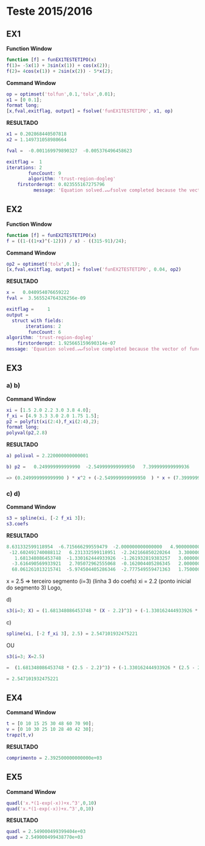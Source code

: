 # Teste 2015/2016

## EX1

**Function Window**
```Matlab
function [f] = funEX1TESTETIPO(x)
f(1)= -5x(1) + 3sin(x(1)) + cos(x(2));
f(2)= 4cos(x(1)) + 2sin(x(2)) - 5*x(2);
```

**Command Window**
```Matlab
op = optimset('tolfun',0.1,'tolx',0.01);
x1 = [0 0.1];
format long;
[x,fval,exitflag, output] = fsolve('funEX1TESTETIPO', x1, op)
```

**RESULTADO**
```Matlab
x1 = 0.202868440507818
x2 = 1.149731058980664

fval =  -0.001169979890327  -0.005376496458623

exitflag =  1
iterations: 2
        funcCount: 9
        algorithm: 'trust-region-dogleg'
    firstorderopt: 0.023555167275796
          message: 'Equation solved.↵↵fsolve completed because the vector of function values is near zero↵'''
```

## EX2

**Function Window**
```Matlab
function [f] = funEX2TESTETIPO(x)
f = ((1-((1+x)^(-12))) / x) - ((315-91)/24);
```

**Command Window**
```Matlab
op2 = optimset('tolx',0.1);
[x,fval,exitflag, output] = fsolve('funEX2TESTETIPO', 0.04, op2)
```

**RESULTADO**
```Matlab
x =   0.040954076659222
fval =  3.565524764326256e-09

exitflag =     1
output =
  struct with fields:
       iterations: 2
        funcCount: 6
algorithm: 'trust-region-dogleg'
    firstorderopt: 1.925665159690314e-07
message: 'Equation solved.↵↵fsolve completed because the vector of function values is near zero↵as measured by the default value of the function tolerance, and↵the problem appears regular as measured by the gradient.'
```

## EX3

### a) b)
**Command Window**
```Matlab
xi = [1.5 2.0 2.2 3.0 3.8 4.0];
f_xi = [4.9 3.3 3.0 2.0 1.75 1.5];
p2 = polyfit(xi(2:4),f_xi(2:4),2);
format long;
polyval(p2,2.8)
```

**RESULTADO**
```Matlab
a) polival = 2.220000000000001

b) p2 =   0.249999999999990  -2.549999999999950   7.399999999999936

=> (0.249999999999990 ) * x^2 + (-2.549999999999950  ) * x + (7.399999999999936)
```

### c) d)

**Command Window**
```Matlab
s3 = spline(xi, [-2 f_xi 3]);
s3.coefs
```

**RESULTADO**
```Matlab
8.631332599118954  -6.715666299559479  -2.000000000000000   4.900000000000000
 -12.602491740088112   6.231332599118951  -2.242166850220264   3.300000000000000
   1.681348086453748  -1.330162444933926  -1.261932819383257   3.000000000000000
  -3.616490569933921   2.705072962555068  -0.162004405286345   2.000000000000000
  68.061261013215741  -5.974504405286346  -2.777549559471363   1.750000000000000
```

x = 2.5 => terceiro segmento (i=3)  (linha 3 do coefs)
xi = 2.2 (ponto inicial do segmento 3)
Logo,

d)
```Matlab
s3(i=3; X) = (1.681348086453748 * (X - 2.2)^3) + (-1.330162444933926 * (X - 2.2)^2) + ( -1.261932819383257 * (X - 2.2)) + (3.000000000000000)
```
c)
```Matlab
spline(xi, [-2 f_xi 3], 2.5) = 2.547101932475221
```
OU

```Matlab
s3(i=3; X=2.5)

=  (1.681348086453748 * (2.5 - 2.2)^3) + (-1.330162444933926 * (2.5 - 2.2)^2) + ( -1.261932819383257 * (2.5 - 2.2)) + (3.000000000000000)

= 2.547101932475221
```

## EX4

**Command Window**
```Matlab
t = [0 10 15 25 30 48 60 70 90];
v = [0 10 30 25 10 28 40 42 30];
trapz(t,v)
```

**RESULTADO**
```Matlab
comprimento = 2.392500000000000e+03
```
## EX5
**Command Window**
```Matlab
quadl('x.*(1-exp(-x))+x.^3',0,10)
quad('x.*(1-exp(-x))+x.^3',0,10)
```

**RESULTADO**
```Matlab
quadl = 2.549000499399404e+03
quad = 2.549000499438770e+03
```
